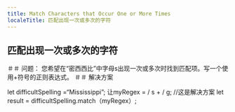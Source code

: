 ```yaml
---
title: Match Characters that Occur One or More Times
localeTitle: 匹配出现一次或多次的字符
---
```

## 匹配出现一次或多次的字符

＃＃ 问题： 您希望在“密西西比”中字母s出现一次或多次时找到匹配项。写一个使用+符号的正则表达式。 ＃＃ 解决方案

let difficultSpelling =“Mississippi”; 让myRegex = / s + / g; //这是解决方案 let result = difficultSpelling.match（myRegex）;